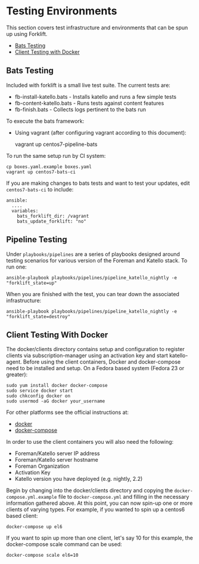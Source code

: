 # Testing Environments

This section covers test infrastructure and environments that can be spun up using Forklift.

 * [Bats Testing](#bats-testing)
 * [Client Testing with Docker](#client-testing-with-docker)

## Bats Testing

Included with forklift is a small live test suite.  The current tests are:

  * fb-install-katello.bats - Installs katello and runs a few simple tests
  * fb-content-katello.bats - Runs tests against content features
  * fb-finish.bats - Collects logs pertinent to the bats run

To execute the bats framework:

 * Using vagrant (after configuring vagrant according to this document):

    vagrant up centos7-pipeline-bats

To run the same setup run by CI system:

    cp boxes.yaml.example boxes.yaml
    vagrant up centos7-bats-ci

If you are making changes to bats tests and want to test your updates, edit `centos7-bats-ci` to include:

    ansible:
      ....
      variables:
        bats_forklift_dir: /vagrant
        bats_update_forklift: "no" 

## Pipeline Testing

Under `playbooks/pipelines` are a series of playbooks designed around testing scenarios for various version of the Foreman and Katello stack. To run one:

    ansible-playbook playbooks/pipelines/pipeline_katello_nightly -e "forklift_state=up"

When you are finished with the test, you can tear down the associated infrastructure:
    
    ansible-playbook playbooks/pipelines/pipeline_katello_nightly -e "forklift_state=destroy"

## Client Testing With Docker

The docker/clients directory contains setup and configuration to register clients via subscription-manager using an activation key and start katello-agent. Before using the client containers, Docker and docker-compose need to be installed and setup. On a Fedora based system (Fedora 23 or greater):

```
sudo yum install docker docker-compose
sudo service docker start
sudo chkconfig docker on
sudo usermod -aG docker your_username
```

For other platforms see the official instructions at:

 * [docker](https://docs.docker.com/installation/)
 * [docker-compose](https://docs.docker.com/compose/install/)

In order to use the client containers you will also need the following:

 * Foreman/Katello server IP address
 * Foreman/Katello server hostname
 * Foreman Organization
 * Activation Key
 * Katello version you have deployed (e.g. nightly, 2.2)

Begin by changing into the docker/clients directory and copying the `docker-compose.yml.example` file to `docker-compose.yml` and filling in the necessary information gathered above. At this point, you can now spin-up one or more clients of varying types. For example, if you wanted to spin up a centos6 based client:

```
docker-compose up el6
```

If you want to spin up more than one client, let's say 10 for this example, the docker-compose scale command can be used:

```
docker-compose scale el6=10
```
